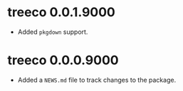 # treeco 0.0.1.9000

* Added `pkgdown` support.

# treeco 0.0.0.9000

* Added a `NEWS.md` file to track changes to the package.
